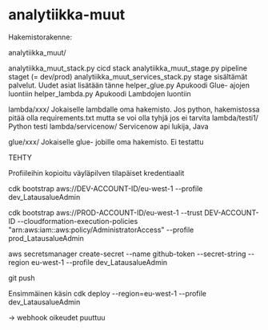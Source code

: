 # analytiikka-muut



Hakemistorakenne:

analytiikka_muut/

analytiikka_muut_stack.py  cicd stack
analytiikka_muut_stage.py  pipeline staget (= dev/prod)
analytiikka_muut_services_stack.py  stage sisältämät palvelut. Uudet asiat lisätään tänne
helper_glue.py  Apukoodi Glue- ajojen luontiin
helper_lambda.py  Apukoodi Lambdojen luontiin

lambda/xxx/  Jokaiselle lambdalle oma hakemisto. Jos python, hakemistossa pitää olla requirements.txt mutta se voi olla tyhjä jos ei tarvita
lambda/testi1/  Python testi
lambda/servicenow/  Servicenow api lukija, Java

glue/xxx/  Jokaiselle glue- jobille oma hakemisto. Ei testattu










TEHTY

Profiileihin kopioitu väyläpilven tilapäiset kredentiaalit

cdk bootstrap aws://DEV-ACCOUNT-ID/eu-west-1 --profile dev_LatausalueAdmin

cdk bootstrap aws://PROD-ACCOUNT-ID/eu-west-1 --trust DEV-ACCOUNT-ID --cloudformation-execution-policies "arn:aws:iam::aws:policy/AdministratorAccess" --profile prod_LatausalueAdmin

aws secretsmanager create-secret --name github-token --secret-string <github token> --region eu-west-1 --profile dev_LatausalueAdmin

git push


Ensimmäinen käsin
cdk deploy --region=eu-west-1 --profile dev_LatausalueAdmin

-> webhook oikeudet puuttuu





